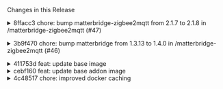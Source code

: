 Changes in this Release

<details><summary>8ffacc3 chore: bump matterbridge-zigbee2mqtt from 2.1.7 to 2.1.8 in /matterbridge-zigbee2mqtt (#47)</summary>
chore: bump matterbridge-zigbee2mqtt from 2.1.7 to 2.1.8 in /matterbridge-zigbee2mqtt (#47)

Bumps
[matterbridge-zigbee2mqtt](https://github.com/Luligu/matterbridge-zigbee2mqtt)
from 2.1.7 to 2.1.8.
<details>
<summary>Changelog</summary>
<p><em>Sourced from <a
href="https://github.com/Luligu/matterbridge-zigbee2mqtt/blob/main/CHANGELOG.md">matterbridge-zigbee2mqtt's
changelog</a>.</em></p>
<blockquote>
<h2>[2.1.8] - 2024-07-12</h2>
<h3>Changed</h3>
<ul>
<li>[z2m]: Updated matterbridge imports.</li>
</ul>
<!-- raw HTML omitted -->
</blockquote>
</details>
<details>
<summary>Commits</summary>
<ul>
<li>See full diff in <a
href="https://github.com/Luligu/matterbridge-zigbee2mqtt/commits">compare
view</a></li>
</ul>
</details>
<br />


[![Dependabot compatibility
score](https://dependabot-badges.githubapp.com/badges/compatibility_score?dependency-name=matterbridge-zigbee2mqtt&package-manager=npm_and_yarn&previous-version=2.1.7&new-version=2.1.8)](https://docs.github.com/en/github/managing-security-vulnerabilities/about-dependabot-security-updates#about-compatibility-scores)

Dependabot will resolve any conflicts with this PR as long as you don't
alter it yourself. You can also trigger a rebase manually by commenting
`@dependabot rebase`.

[//]: # (dependabot-automerge-start)
[//]: # (dependabot-automerge-end)

---

<details>
<summary>Dependabot commands and options</summary>
<br />

You can trigger Dependabot actions by commenting on this PR:
- `@dependabot rebase` will rebase this PR
- `@dependabot recreate` will recreate this PR, overwriting any edits
that have been made to it
- `@dependabot merge` will merge this PR after your CI passes on it
- `@dependabot squash and merge` will squash and merge this PR after
your CI passes on it
- `@dependabot cancel merge` will cancel a previously requested merge
and block automerging
- `@dependabot reopen` will reopen this PR if it is closed
- `@dependabot close` will close this PR and stop Dependabot recreating
it. You can achieve the same result by closing it manually
- `@dependabot show <dependency name> ignore conditions` will show all
of the ignore conditions of the specified dependency
- `@dependabot ignore this major version` will close this PR and stop
Dependabot creating any more for this major version (unless you reopen
the PR or upgrade to it yourself)
- `@dependabot ignore this minor version` will close this PR and stop
Dependabot creating any more for this minor version (unless you reopen
the PR or upgrade to it yourself)
- `@dependabot ignore this dependency` will close this PR and stop
Dependabot creating any more for this dependency (unless you reopen the
PR or upgrade to it yourself)


</details>

Signed-off-by: dependabot[bot] <support@github.com>
Co-authored-by: dependabot[bot] <49699333+dependabot[bot]@users.noreply.github.com></details>

<details><summary>3b9f470 chore: bump matterbridge from 1.3.13 to 1.4.0 in /matterbridge-zigbee2mqtt (#46)</summary>
chore: bump matterbridge from 1.3.13 to 1.4.0 in /matterbridge-zigbee2mqtt (#46)

Bumps [matterbridge](https://github.com/Luligu/matterbridge) from 1.3.13
to 1.4.0.
<details>
<summary>Release notes</summary>
<p><em>Sourced from <a
href="https://github.com/Luligu/matterbridge/releases">matterbridge's
releases</a>.</em></p>
<blockquote>
<h2>Release 1.4.0</h2>
<h2>[1.4.0] - 2024-07-23</h2>
<h3>Added</h3>
<h3>Changed</h3>
<ul>
<li>[package]: Update dependencies.</li>
<li>[matterbridge]: Added PluginsManager.ts.</li>
<li>[matterbridge]: Removed timeout on cleanup.</li>
<li>[matterbridge]: Removed write cache and expired interval for node
storage.</li>
<li>[matterbridge]: Added matterbridgeTypes.ts</li>
<li>[frontend]: The frontend reconnects to WebSocket when the connection
is closed.</li>
<li>[frontend]: Removed QR button for plugins in error and not
enabled.</li>
<li>[frontend]: The Logs page and the log in the Home page persist till
you close or reload the frontend (the last 1000 lines are
available).</li>
</ul>
<h3>Fixed</h3>
<ul>
<li>[matterbridge]: Fixed utils export</li>
</ul>
<!-- raw HTML omitted -->
</blockquote>
</details>
<details>
<summary>Changelog</summary>
<p><em>Sourced from <a
href="https://github.com/Luligu/matterbridge/blob/main/CHANGELOG.md">matterbridge's
changelog</a>.</em></p>
<blockquote>
<h2>[1.4.0] - 2024-07-23</h2>
<h3>Added</h3>
<h3>Changed</h3>
<ul>
<li>[package]: Update dependencies.</li>
<li>[matterbridge]: Added PluginsManager.ts.</li>
<li>[matterbridge]: Removed timeout on cleanup.</li>
<li>[matterbridge]: Removed write cache and expired interval for node
storage.</li>
<li>[matterbridge]: Added matterbridgeTypes.ts</li>
<li>[frontend]: The frontend reconnects to WebSocket when the connection
is closed.</li>
<li>[frontend]: Removed QR button for plugins in error and not
enabled.</li>
<li>[frontend]: The Logs page and the log in the Home page persist till
you close or reload the frontend (the last 1000 lines are
available).</li>
</ul>
<h3>Fixed</h3>
<ul>
<li>[matterbridge]: Fixed utils export</li>
</ul>
<!-- raw HTML omitted -->
</blockquote>
</details>
<details>
<summary>Commits</summary>
<ul>
<li><a
href="https://github.com/Luligu/matterbridge/commit/d22fccc034628d5b9aae23c4334ffa641d8539bb"><code>d22fccc</code></a>
Merge pull request <a
href="https://redirect.github.com/Luligu/matterbridge/issues/89">#89</a>
from Luligu/dev</li>
<li><a
href="https://github.com/Luligu/matterbridge/commit/48562b25bd848e856c4b1224310af70ff072c939"><code>48562b2</code></a>
Release 1.4.0</li>
<li><a
href="https://github.com/Luligu/matterbridge/commit/3deee7f7f8d3c578d6453c00d89d6221ad37c8c7"><code>3deee7f</code></a>
Release 1.3.28</li>
<li><a
href="https://github.com/Luligu/matterbridge/commit/2e5bf19f6dc0a47da222e7f68a733fffd318abc0"><code>2e5bf19</code></a>
Release 1.3.27</li>
<li><a
href="https://github.com/Luligu/matterbridge/commit/924e4b5bfd775eb0f7559954b40fd69409e780b2"><code>924e4b5</code></a>
Jest</li>
<li><a
href="https://github.com/Luligu/matterbridge/commit/b45103d94e8761367ea9ce6a77bec376a90c2b2e"><code>b45103d</code></a>
Release 1.3.27</li>
<li><a
href="https://github.com/Luligu/matterbridge/commit/e9288d0b3954d8fdae2e74565b8051900feafca7"><code>e9288d0</code></a>
Jest</li>
<li><a
href="https://github.com/Luligu/matterbridge/commit/8e68f6115d8a5c0762f2168d809f8920267f018e"><code>8e68f61</code></a>
Jest</li>
<li><a
href="https://github.com/Luligu/matterbridge/commit/674ee740037153f3c246d13e58c29f0d576c6c0b"><code>674ee74</code></a>
Jest</li>
<li><a
href="https://github.com/Luligu/matterbridge/commit/3dc3037416951d1b8af3c482756d77d54fc4de1c"><code>3dc3037</code></a>
Jest</li>
<li>Additional commits viewable in <a
href="https://github.com/Luligu/matterbridge/compare/1.3.13...1.4.0">compare
view</a></li>
</ul>
</details>
<br />


[![Dependabot compatibility
score](https://dependabot-badges.githubapp.com/badges/compatibility_score?dependency-name=matterbridge&package-manager=npm_and_yarn&previous-version=1.3.13&new-version=1.4.0)](https://docs.github.com/en/github/managing-security-vulnerabilities/about-dependabot-security-updates#about-compatibility-scores)

Dependabot will resolve any conflicts with this PR as long as you don't
alter it yourself. You can also trigger a rebase manually by commenting
`@dependabot rebase`.

[//]: # (dependabot-automerge-start)
[//]: # (dependabot-automerge-end)

---

<details>
<summary>Dependabot commands and options</summary>
<br />

You can trigger Dependabot actions by commenting on this PR:
- `@dependabot rebase` will rebase this PR
- `@dependabot recreate` will recreate this PR, overwriting any edits
that have been made to it
- `@dependabot merge` will merge this PR after your CI passes on it
- `@dependabot squash and merge` will squash and merge this PR after
your CI passes on it
- `@dependabot cancel merge` will cancel a previously requested merge
and block automerging
- `@dependabot reopen` will reopen this PR if it is closed
- `@dependabot close` will close this PR and stop Dependabot recreating
it. You can achieve the same result by closing it manually
- `@dependabot show <dependency name> ignore conditions` will show all
of the ignore conditions of the specified dependency
- `@dependabot ignore this major version` will close this PR and stop
Dependabot creating any more for this major version (unless you reopen
the PR or upgrade to it yourself)
- `@dependabot ignore this minor version` will close this PR and stop
Dependabot creating any more for this minor version (unless you reopen
the PR or upgrade to it yourself)
- `@dependabot ignore this dependency` will close this PR and stop
Dependabot creating any more for this dependency (unless you reopen the
PR or upgrade to it yourself)


</details>

Signed-off-by: dependabot[bot] <support@github.com>
Co-authored-by: dependabot[bot] <49699333+dependabot[bot]@users.noreply.github.com></details>

<details><summary>411753d feat: update base image</summary>
feat: update base image
</details>

<details><summary>cebf160 feat: update base addon image</summary>
feat: update base addon image
</details>

<details><summary>4c48517 chore: improved docker caching</summary>
chore: improved docker caching
</details>
